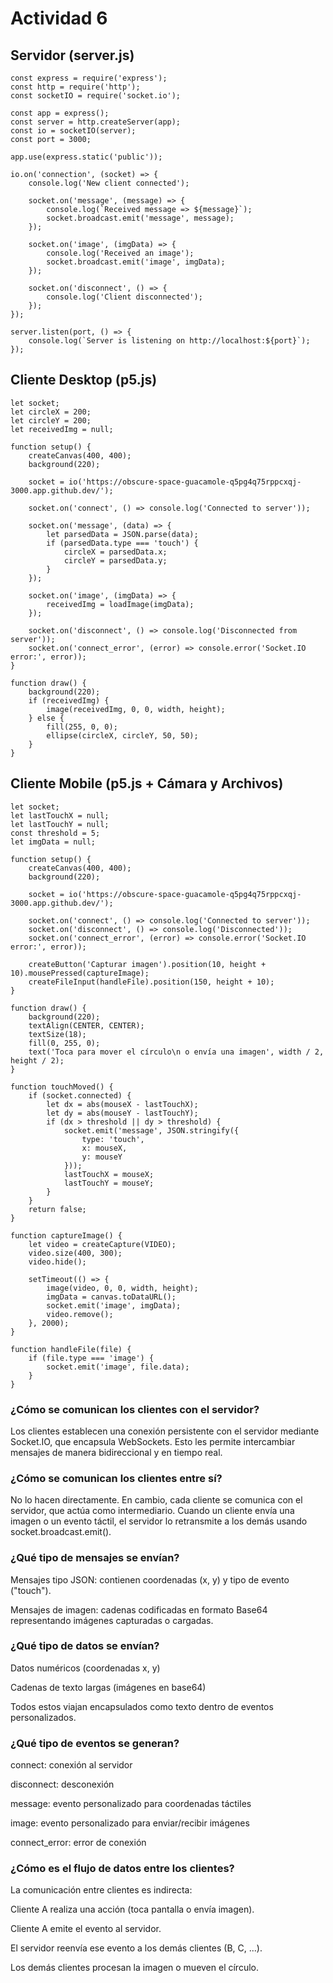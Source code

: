 # Actividad 6
## Servidor (server.js)

```
const express = require('express');
const http = require('http');
const socketIO = require('socket.io');

const app = express();
const server = http.createServer(app);
const io = socketIO(server);
const port = 3000;

app.use(express.static('public'));

io.on('connection', (socket) => {
    console.log('New client connected');

    socket.on('message', (message) => {
        console.log(`Received message => ${message}`);
        socket.broadcast.emit('message', message);
    });

    socket.on('image', (imgData) => {
        console.log('Received an image');
        socket.broadcast.emit('image', imgData);
    });

    socket.on('disconnect', () => {
        console.log('Client disconnected');
    });
});

server.listen(port, () => {
    console.log(`Server is listening on http://localhost:${port}`);
});

```

## Cliente Desktop (p5.js)


```
let socket;
let circleX = 200;
let circleY = 200;
let receivedImg = null;

function setup() {
    createCanvas(400, 400);
    background(220);

    socket = io('https://obscure-space-guacamole-q5pg4q75rppcxqj-3000.app.github.dev/');

    socket.on('connect', () => console.log('Connected to server'));

    socket.on('message', (data) => {
        let parsedData = JSON.parse(data);
        if (parsedData.type === 'touch') {
            circleX = parsedData.x;
            circleY = parsedData.y;
        }
    });

    socket.on('image', (imgData) => {
        receivedImg = loadImage(imgData);
    });

    socket.on('disconnect', () => console.log('Disconnected from server'));
    socket.on('connect_error', (error) => console.error('Socket.IO error:', error));
}

function draw() {
    background(220);
    if (receivedImg) {
        image(receivedImg, 0, 0, width, height);
    } else {
        fill(255, 0, 0);
        ellipse(circleX, circleY, 50, 50);
    }
}

```

## Cliente Mobile (p5.js + Cámara y Archivos)

```
let socket;
let lastTouchX = null;
let lastTouchY = null;
const threshold = 5;
let imgData = null;

function setup() {
    createCanvas(400, 400);
    background(220);

    socket = io('https://obscure-space-guacamole-q5pg4q75rppcxqj-3000.app.github.dev/');

    socket.on('connect', () => console.log('Connected to server'));
    socket.on('disconnect', () => console.log('Disconnected'));
    socket.on('connect_error', (error) => console.error('Socket.IO error:', error));

    createButton('Capturar imagen').position(10, height + 10).mousePressed(captureImage);
    createFileInput(handleFile).position(150, height + 10);
}

function draw() {
    background(220);
    textAlign(CENTER, CENTER);
    textSize(18);
    fill(0, 255, 0);
    text('Toca para mover el círculo\n o envía una imagen', width / 2, height / 2);
}

function touchMoved() {
    if (socket.connected) {
        let dx = abs(mouseX - lastTouchX);
        let dy = abs(mouseY - lastTouchY);
        if (dx > threshold || dy > threshold) {
            socket.emit('message', JSON.stringify({
                type: 'touch',
                x: mouseX,
                y: mouseY
            }));
            lastTouchX = mouseX;
            lastTouchY = mouseY;
        }
    }
    return false;
}

function captureImage() {
    let video = createCapture(VIDEO);
    video.size(400, 300);
    video.hide();

    setTimeout(() => {
        image(video, 0, 0, width, height);
        imgData = canvas.toDataURL();
        socket.emit('image', imgData);
        video.remove();
    }, 2000);
}

function handleFile(file) {
    if (file.type === 'image') {
        socket.emit('image', file.data);
    }
}
```


### ¿Cómo se comunican los clientes con el servidor?
Los clientes establecen una conexión persistente con el servidor mediante Socket.IO, que encapsula WebSockets. Esto les permite intercambiar mensajes de manera bidireccional y en tiempo real.

### ¿Cómo se comunican los clientes entre sí?
No lo hacen directamente. En cambio, cada cliente se comunica con el servidor, que actúa como intermediario. Cuando un cliente envía una imagen o un evento táctil, el servidor lo retransmite a los demás usando socket.broadcast.emit().

### ¿Qué tipo de mensajes se envían?
Mensajes tipo JSON: contienen coordenadas (x, y) y tipo de evento ("touch").

Mensajes de imagen: cadenas codificadas en formato Base64 representando imágenes capturadas o cargadas.

### ¿Qué tipo de datos se envían?
Datos numéricos (coordenadas x, y)

Cadenas de texto largas (imágenes en base64)

Todos estos viajan encapsulados como texto dentro de eventos personalizados.

### ¿Qué tipo de eventos se generan?
connect: conexión al servidor

disconnect: desconexión

message: evento personalizado para coordenadas táctiles

image: evento personalizado para enviar/recibir imágenes

connect_error: error de conexión


### ¿Cómo es el flujo de datos entre los clientes?
La comunicación entre clientes es indirecta:

Cliente A realiza una acción (toca pantalla o envía imagen).

Cliente A emite el evento al servidor.

El servidor reenvía ese evento a los demás clientes (B, C, ...).

Los demás clientes procesan la imagen o mueven el círculo.

